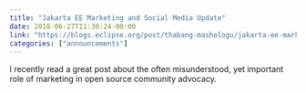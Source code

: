 ```yaml
---
title: "Jakarta EE Marketing and Social Media Update"
date: 2018-06-27T11:30:24-00:00
link: "https://blogs.eclipse.org/post/thabang-mashologu/jakarta-ee-marketing-and-social-media-update"
categories: ["announcements"]
---
```


I recently read a great post about the often misunderstood, yet important role of marketing in open source community advocacy.
